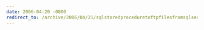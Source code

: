 ```yaml
---
date: 2006-04-20 -0800
redirect_to: /archive/2006/04/21/sqlstoredproceduretoftpfilesfromsqlserver.aspx/
---
```

